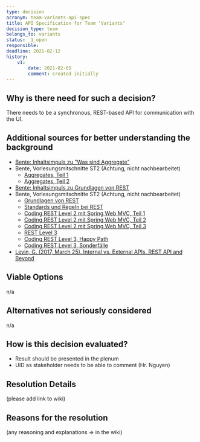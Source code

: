```yaml
---
type: decision
acronym: team-variants-api-spec
title: API Specification for Team "Variants"  
decision_type: team
belongs_to: variants
status: _1_open
responsible:
deadline: 2021-02-12
history:
    v1:
        date: 2021-02-05
        comment: created initially
---
```


## Why is there need for such a decision?

There needs to be a synchronous, REST-based API for communication with the UI. 

## Additional sources for better understanding the background

* [Bente: Inhaltsimpuls zu "Was sind Aggregate"](https://ilias.th-koeln.de/goto.php?target=file_1807388_download&client_id=ILIAS_FH_Koeln)
* Bente, Vorlesungsmitschnitte ST2 (Achtung, nicht nachbearbeitet)
    * [Aggregates, Teil 1](https://vimeo.com/416975550)
    * [Aggregates, Teil 2](https://vimeo.com/416956143)
* [Bente: Inhaltsimpuls zu Grundlagen von REST](https://ilias.th-koeln.de/goto.php?target=file_1807406_download&client_id=ILIAS_FH_Koeln)
* Bente, Vorlesungsmitschnitte ST2 (Achtung, nicht nachbearbeitet)
    * [Grundlagen von REST](https://vimeo.com/420759314)
    * [Standards und Regeln bei REST](https://vimeo.com/422898267)
    * [Coding REST Level 2 mit Spring Web MVC, Teil 1](https://vimeo.com/423398203)
    * [Coding REST Level 2 mit Spring Web MVC, Teil 2](https://vimeo.com/424206761)
    * [Coding REST Level 2 mit Spring Web MVC, Teil 3](https://vimeo.com/427357342)
    * [REST Level 3](https://vimeo.com/429656995)
    * [Coding REST Level 3, Happy Path](https://vimeo.com/434306336)
    * [Coding REST Level 3, Sonderfälle](https://vimeo.com/438723246)
* [Levin, G. (2017, March 25). Internal vs. External APIs. REST API and Beyond](http://blog.restcase.com/internal-vs-external-apis/)

## Viable Options

n/a

## Alternatives not seriously considered

n/a

## How is this decision evaluated?

- Result should be presented in the plenum
- UID as stakeholder needs to be able to comment (Hr. Nguyen)

## Resolution Details

(please add link to wiki)

## Reasons for the resolution

(any reasoning and explanations => in the wiki)
